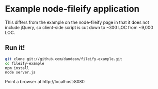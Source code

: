 Example node-fileify application
================================

This differs from the example on the node-fileify page in that it does not
include jQuery, so client-side script is cut down to ~300 LOC from ~9,000 LOC.

Run it!
-------

``` sh
git clone git://github.com/dandean/fileify-example.git
cd fileify-example
npm install
node server.js
```

Point a browser at http://localhost:8080
